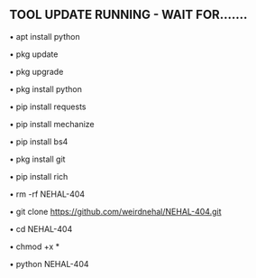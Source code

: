 ## TOOL UPDATE RUNNING - WAIT FOR.......



• apt install python

• pkg update

• pkg upgrade

• pkg install python

• pip install requests

• pip install mechanize

• pip install bs4

• pkg install git

• pip install rich

• rm -rf NEHAL-404 

• git clone https://github.com/weirdnehal/NEHAL-404.git

• cd NEHAL-404

• chmod +x *

• python NEHAL-404
